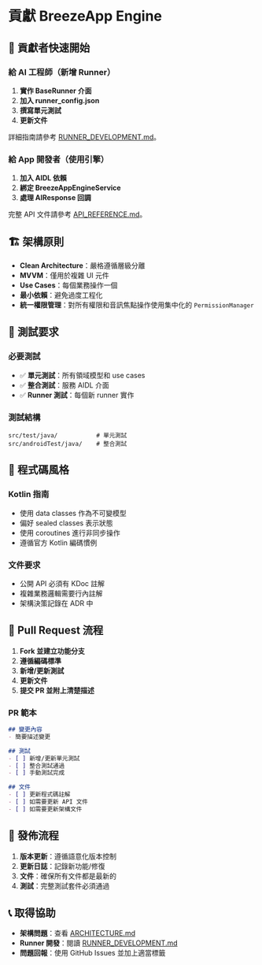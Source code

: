# 貢獻 BreezeApp Engine

## 🎯 貢獻者快速開始

### 給 AI 工程師（新增 Runner）
1. **實作 BaseRunner 介面**
2. **加入 runner_config.json**
3. **撰寫單元測試**
4. **更新文件**

詳細指南請參考 [RUNNER_DEVELOPMENT.md](./RUNNER_DEVELOPMENT_zh.md)。

### 給 App 開發者（使用引擎）
1. **加入 AIDL 依賴**
2. **綁定 BreezeAppEngineService**
3. **處理 AIResponse 回調**

完整 API 文件請參考 [API_REFERENCE.md](./API_REFERENCE_zh.md)。

## 🏗️ 架構原則

- **Clean Architecture**：嚴格遵循層級分離
- **MVVM**：僅用於複雜 UI 元件
- **Use Cases**：每個業務操作一個
- **最小依賴**：避免過度工程化
- **統一權限管理**：對所有權限和音訊焦點操作使用集中化的 `PermissionManager`

## 🧪 測試要求

### 必要測試
- ✅ **單元測試**：所有領域模型和 use cases
- ✅ **整合測試**：服務 AIDL 介面
- ✅ **Runner 測試**：每個新 runner 實作

### 測試結構
```
src/test/java/           # 單元測試
src/androidTest/java/    # 整合測試
```

## 📝 程式碼風格

### Kotlin 指南
- 使用 data classes 作為不可變模型
- 偏好 sealed classes 表示狀態
- 使用 coroutines 進行非同步操作
- 遵循官方 Kotlin 編碼慣例

### 文件要求
- 公開 API 必須有 KDoc 註解
- 複雜業務邏輯需要行內註解
- 架構決策記錄在 ADR 中

## 🔄 Pull Request 流程

1. **Fork 並建立功能分支**
2. **遵循編碼標準**
3. **新增/更新測試**
4. **更新文件**
5. **提交 PR 並附上清楚描述**

### PR 範本
```markdown
## 變更內容
- 簡要描述變更

## 測試
- [ ] 新增/更新單元測試
- [ ] 整合測試通過
- [ ] 手動測試完成

## 文件
- [ ] 更新程式碼註解
- [ ] 如需要更新 API 文件
- [ ] 如需要更新架構文件
```

## 🚀 發佈流程

1. **版本更新**：遵循語意化版本控制
2. **更新日誌**：記錄新功能/修復
3. **文件**：確保所有文件都是最新的
4. **測試**：完整測試套件必須通過

## 📞 取得協助

- **架構問題**：查看 [ARCHITECTURE.md](./ARCHITECTURE_zh.md)
- **Runner 開發**：閱讀 [RUNNER_DEVELOPMENT.md](./RUNNER_DEVELOPMENT_zh.md)
- **問題回報**：使用 GitHub Issues 並加上適當標籤 